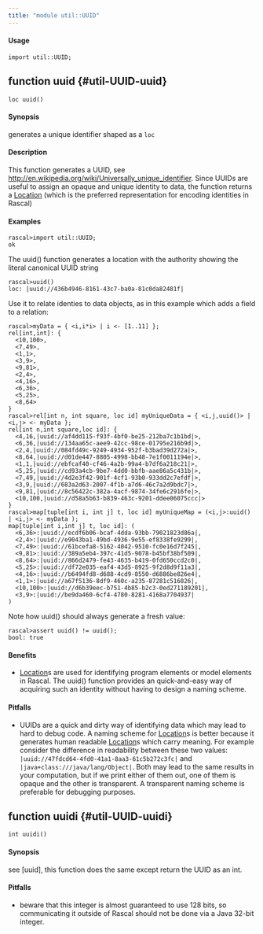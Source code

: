 ```yaml
---
title: "module util::UUID"
---
```


#### Usage

`import util::UUID;`


## function uuid {#util-UUID-uuid}

```rascal
loc uuid()

```


#### Synopsis

generates a unique identifier shaped as a `loc`

#### Description

This function generates a UUID, see <http://en.wikipedia.org/wiki/Universally_unique_identifier>.
Since UUIDs are useful to assign an opaque and unique identity to data, the function returns
a [Location](../../Rascal/Expressions/Values/Location/index.md) (which is the preferred representation for encoding identities in Rascal)

#### Examples


```rascal-shell 
rascal>import util::UUID;
ok
```

The uuid() function generates a location with the authority showing the literal canonical UUID string

```rascal-shell ,continue
rascal>uuid()
loc: |uuid://436b4946-8161-43c7-ba0a-81c0da82481f|
```

Use it to relate identies to data objects, as in this example which adds a field to a relation:


```rascal-shell ,continue
rascal>myData = { <i,i*i> | i <- [1..11] }; 
rel[int,int]: {
  <10,100>,
  <7,49>,
  <1,1>,
  <3,9>,
  <9,81>,
  <2,4>,
  <4,16>,
  <6,36>,
  <5,25>,
  <8,64>
}
rascal>rel[int n, int square, loc id] myUniqueData = { <i,j,uuid()> | <i,j> <- myData };
rel[int n,int square,loc id]: {
  <4,16,|uuid://af4dd115-f93f-4bf0-be25-212ba7c1b1bd|>,
  <6,36,|uuid://134aa65c-aee9-42cc-98ce-01795e216b9d|>,
  <2,4,|uuid://084fd49c-9249-4934-952f-b3bad39d272a|>,
  <8,64,|uuid://d01de447-8805-4998-bb48-7e1f0011194e|>,
  <1,1,|uuid://ebfcaf40-cf46-4a2b-99a4-b7df6a218c21|>,
  <5,25,|uuid://cd93a4cb-9be7-4dd0-bbfb-aae86a5c431b|>,
  <7,49,|uuid://4d2e3f42-901f-4cf1-93b0-933dd2c7efdf|>,
  <3,9,|uuid://683a2d63-2007-4f1b-a7d6-46c7a2d9bdc7|>,
  <9,81,|uuid://8c56422c-382a-4acf-9874-34fe6c2916fe|>,
  <10,100,|uuid://d58a5b63-b839-463c-9201-ddee06075ccc|>
}
rascal>map[tuple[int i, int j] t, loc id] myUniqueMap = (<i,j>:uuid() | <i,j> <- myData );
map[tuple[int i,int j] t, loc id]: (
  <6,36>:|uuid://ecdf6b06-bcaf-4dda-93bb-79021823d86a|,
  <2,4>:|uuid://e9043ba1-49bd-4936-9e55-ef8338fe9299|,
  <7,49>:|uuid://61bcefa8-5162-4042-9510-fc0e16d7f245|,
  <9,81>:|uuid://389a5eb4-397c-41d5-9078-b45bf38bf509|,
  <8,64>:|uuid://866d2479-fe43-4635-b419-0fd650ccd2c0|,
  <5,25>:|uuid://df72e035-eaf4-43d5-8925-9f2d8d9f11a3|,
  <4,16>:|uuid://b6494fd8-d688-4cd9-8550-d6886be826e4|,
  <1,1>:|uuid://a67f5136-8df9-460c-a235-87281c516826|,
  <10,100>:|uuid://d6b39eec-b751-4b85-b2c3-0ed271189201|,
  <3,9>:|uuid://be9da460-6cf4-4780-8281-4168a7704937|
)
```
Note how uuid() should always generate a fresh value:

```rascal-shell ,continue
rascal>assert uuid() != uuid(); 
bool: true
```

#### Benefits

*  [Location](../../Rascal/Expressions/Values/Location/index.md)s are used for identifying program elements or model elements in Rascal. The uuid() function provides
an quick-and-easy way of acquiring such an identity without having to design a naming scheme.

#### Pitfalls

*  UUIDs are a quick and dirty way of identifying data which may lead to hard to debug code. A naming scheme for [Location](../../Rascal/Expressions/Values/Location/index.md)s is better because it generates human readable
[Location](../../Rascal/Expressions/Values/Location/index.md)s which carry meaning. For example consider the difference in readability between these two values:
`|uuid://47fdcd64-4fd0-41a1-8aa3-61c5b272c3fc|` and `|java+class:///java/lang/Object|`. Both may lead to the same 
results in your computation, but if we print either of them out, one of them is opaque and the other is transparent. A transparent naming scheme is preferable for
debugging purposes.

## function uuidi {#util-UUID-uuidi}

```rascal
int uuidi()

```


#### Synopsis

see [uuid], this function does the same except return the UUID as an int.

#### Pitfalls

*  beware that this integer is almost guaranteed to use 128 bits, so communicating it outside of
Rascal should not be done via a Java 32-bit integer.

